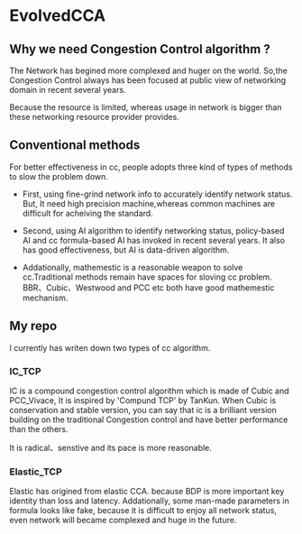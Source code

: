 # EvolvedCCA
## Why we need Congestion Control algorithm ?

The Network has begined more complexed and huger on the world.  So,the Congestion Control always has been focused at public view of networking domain in recent several years. 

Because the resource is limited, whereas usage in network is bigger than these networking resource provider provides. 

## Conventional methods
For better effectiveness in cc, people adopts three kind of types of methods to slow the problem down.
* First, using fine-grind network info to accurately identify network status. But, It need high precision machine,whereas common machines are difficult for acheiving the standard.

* Second, using AI algorithm to identify networking status, policy-based AI and cc formula-based AI has invoked in recent several years. It also has good effectiveness, but AI is data-driven algorithm.   

* Addationally, mathemestic is a reasonable weapon to solve cc.Traditional methods remain have spaces for sloving cc problem. BBR、Cubic、Westwood and PCC etc both have good mathemestic mechanism. 

## My repo 

I currently has writen down two types of cc algorithm.

### IC_TCP
IC is a compound congestion control algorithm which is made of Cubic and PCC_Vivace, It is inspired by 'Compund TCP' by TanKun. When Cubic is conservation and stable version, you can say that ic is a brilliant version building on the traditional Congestion control 
and have better performance than the others.

It is radical、senstive and its pace is more reasonable.


### Elastic_TCP
Elastic has origined from elastic CCA. because BDP is more important key identity than loss and latency. Addationally, some man-made parameters in formula looks like fake, because it is difficult to enjoy all network status, even network will became complexed and huge in the future.   


